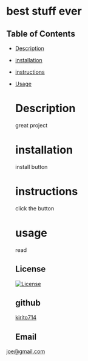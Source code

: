 # best stuff ever
  
  ## Table of Contents 

* [Description](#Description)

* [installation](#installation)

* [instructions](#instructions)

* [Usage](#usage)
  
  
  
  
  
  
  
  
  # Description
  great project
  # installation
  install button
  # instructions
  click the button
  # usage
  read


  ## License
  [![License](https://img.shields.io/badge/License-Boost%201.0-lightblue.svg)](https://www.boost.org/LICENSE_1_0.txt)
  
  ## github
  [kirito714](https://github.com/kirito714?tab=repositories)

  ## Email
 [joe@gmail.com](https://www.google.com/)
   
